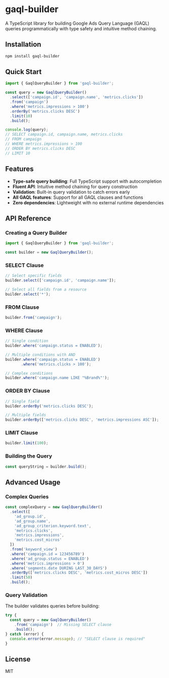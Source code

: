 # gaql-builder

A TypeScript library for building Google Ads Query Language (GAQL) queries programmatically with type safety and intuitive method chaining.

## Installation

```bash
npm install gaql-builder
```

## Quick Start

```typescript
import { GaqlQueryBuilder } from 'gaql-builder';

const query = new GaqlQueryBuilder()
  .select(['campaign.id', 'campaign.name', 'metrics.clicks'])
  .from('campaign')
  .where('metrics.impressions > 100')
  .orderBy('metrics.clicks DESC')
  .limit(10)
  .build();

console.log(query);
// SELECT campaign.id, campaign.name, metrics.clicks
// FROM campaign
// WHERE metrics.impressions > 100
// ORDER BY metrics.clicks DESC
// LIMIT 10
```

## Features

- **Type-safe query building**: Full TypeScript support with autocompletion
- **Fluent API**: Intuitive method chaining for query construction
- **Validation**: Built-in query validation to catch errors early
- **All GAQL features**: Support for all GAQL clauses and functions
- **Zero dependencies**: Lightweight with no external runtime dependencies

## API Reference

### Creating a Query Builder

```typescript
import { GaqlQueryBuilder } from 'gaql-builder';

const builder = new GaqlQueryBuilder();
```

### SELECT Clause

```typescript
// Select specific fields
builder.select(['campaign.id', 'campaign.name']);

// Select all fields from a resource
builder.select('*');
```

### FROM Clause

```typescript
builder.from('campaign');
```

### WHERE Clause

```typescript
// Single condition
builder.where('campaign.status = ENABLED');

// Multiple conditions with AND
builder.where('campaign.status = ENABLED')
       .where('metrics.clicks > 100');

// Complex conditions
builder.where('campaign.name LIKE "%Brand%"');
```

### ORDER BY Clause

```typescript
// Single field
builder.orderBy('metrics.clicks DESC');

// Multiple fields
builder.orderBy(['metrics.clicks DESC', 'metrics.impressions ASC']);
```

### LIMIT Clause

```typescript
builder.limit(100);
```

### Building the Query

```typescript
const queryString = builder.build();
```

## Advanced Usage

### Complex Queries

```typescript
const complexQuery = new GaqlQueryBuilder()
  .select([
    'ad_group.id',
    'ad_group.name',
    'ad_group_criterion.keyword.text',
    'metrics.clicks',
    'metrics.impressions',
    'metrics.cost_micros'
  ])
  .from('keyword_view')
  .where('campaign.id = 123456789')
  .where('ad_group.status = ENABLED')
  .where('metrics.impressions > 0')
  .where('segments.date DURING LAST_30_DAYS')
  .orderBy(['metrics.clicks DESC', 'metrics.cost_micros DESC'])
  .limit(50)
  .build();
```

### Query Validation

The builder validates queries before building:

```typescript
try {
  const query = new GaqlQueryBuilder()
    .from('campaign')  // Missing SELECT clause
    .build();
} catch (error) {
  console.error(error.message); // "SELECT clause is required"
}
```

## License

MIT
